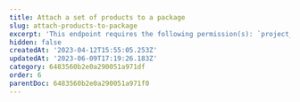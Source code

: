 ```yaml
---
title: Attach a set of products to a package
slug: attach-products-to-package
excerpt: 'This endpoint requires the following permission(s): `project_configuration:packages:read_write`.'
hidden: false
createdAt: '2023-04-12T15:55:05.253Z'
updatedAt: '2023-06-09T17:19:26.183Z'
category: 6483560b2e0a290051a971df
order: 6
parentDoc: 6483560b2e0a290051a971f0
---
```

